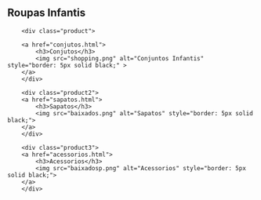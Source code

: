 <h2>Roupas Infantis</h2>
    <section id="infantis">
        
        
        <div class="product">
            
        <a href="conjutos.html"> 
            <h3>Conjutos</h3>
            <img src="shopping.png" alt="Conjuntos Infantis" style="border: 5px solid black;" >
        </a>
        </div>
            
        <div class="product2">
        <a href="sapatos.html">
            <h3>Sapatos</h3>
            <img src="baixados.png" alt="Sapatos" style="border: 5px solid black;">
        </a>
        </div>

        <div class="product3">
        <a href="acessorios.html">
            <h3>Acessorios</h3>
            <img src="baixadosp.png" alt="Acessorios" style="border: 5px solid black;">
        </a>
        </div>
        
